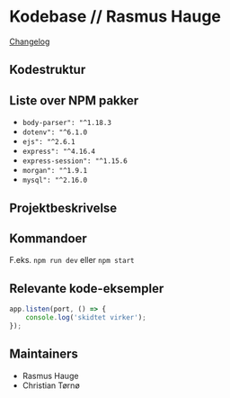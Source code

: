 # Kodebase // Rasmus Hauge
[Changelog](./CHANGELOG.md)
## Kodestruktur

## Liste over NPM pakker
*  `body-parser": "^1.18.3`
* `dotenv": "^6.1.0`
* `ejs": "^2.6.1`
* `express": "^4.16.4`
* `express-session": "^1.15.6`
* `morgan": "^1.9.1`
* `mysql": "^2.16.0`

## Projektbeskrivelse

## Kommandoer
F.eks. `npm run dev` eller `npm start`

## Relevante kode-eksempler
```javascript
app.listen(port, () => {
    console.log('skidtet virker');
});
```

## Maintainers 
* Rasmus Hauge
* Christian Tørnø
